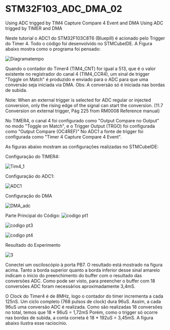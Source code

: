 # STM32F103_ADC_DMA_02
Using ADC trigged by TIM4 Capture Compare 4 Event and DMA
Using ADC trigged by TIMER and DMA

Neste tutorial o ADC1 do STM32F103C8T6 (Bluepill) é acionado pelo Trigger do Timer 4. Todo o código foi desenvolvido no STMCubeIDE.
A Figura abaixo mostra como o programa foi pensado:

![Diagramatempo](https://user-images.githubusercontent.com/114233216/192276086-33fb1ae2-88d6-411f-80dc-d5cba55cc17d.png)

Quando o contador do Timer4 (TIM4_CNT) for igual a 513, que é o valor existente no registrador do canal 4 (TIM4_CCR4), um sinal de trigger "Toggle on Match" é produzido
e enviado para o ADC para que uma conversão seja iniciada via DMA. Obs: A conversão só é iniciada nas bordas de subida.

Note: When an external trigger is selected for ADC regular or injected conversion, only the rising edge of the signal can start the conversion. 
(11.7 Conversion on external trigger, Pág 225 from RM0008 Reference manual)


No TIMER4, o canal 4 foi configurado como "Output Compare no Output" no modo "Toggle on Match", e o Trigger Output (TRGO) foi configurada como
"Output Compare (OC4REF)"
No ADC1 a fonte de trigger foi configurada como "Timer 4 Capture Compare 4 Event".

As figuras abaixo mostram as configurações realizadas no STMCubeIDE:

Configuração do TIMER4:

![Tim4_1](https://user-images.githubusercontent.com/114233216/192274905-bb26a155-7c74-4d70-bbd1-07b087ffc9f5.png)


Configuração do ADC1:

![ADC1](https://user-images.githubusercontent.com/114233216/192274942-8825adfa-fdfb-4610-aaab-2da7965ecefd.png)

Configuração do DMA

![DMA_adc](https://user-images.githubusercontent.com/114233216/192274983-8ccfef9f-a7ee-4534-b1fb-aa6c3660b9d1.png)

Parte Principal do Código:
![codigo pt1](https://user-images.githubusercontent.com/114233216/192275452-8c763004-d4a0-4d7a-92a9-be85da0b8639.png)

![codigo pt3](https://user-images.githubusercontent.com/114233216/192275498-94841f6e-ada0-4eec-8fcc-a1b2f2f478f4.png)

![codigo pt4](https://user-images.githubusercontent.com/114233216/192275514-94643289-171d-4081-ba8b-1972913d8da5.png)


Resultado do Experimento

![3](https://user-images.githubusercontent.com/114233216/192277039-88636c90-cf1e-4e16-bf05-add2ad961c6d.png)

Conectei um osciloscópio à porta PB7. O resultado está mostrado na figura acima. Tanto a borda superior quanto a borda inferior desse sinal amarelo
indicam o inicio do preenchimento do buffer com o resultado das conversões ADC. Como pode ser visto, para preencher o buffer com 18 conversões ADC 
foram necessários aproximadamente 3,4mS. 

O Clock do Timer4 é de 8MHz, logo o contador do timer incrementa a cada 125nS. Um ciclo completo (768 pulsos de clock) dura 96uS.
Assim, a cada 96uS uma conversão ADC é realizada. Como são realizadas 18 conversões no total, temos que 18 * 96uS = 1,72mS 
Porém, como o trigger só ocorre nas bordas de subida, a conta correta é 18 * 192uS = 3,45mS.
A figura abaixo ilustra esse raciocínio.


